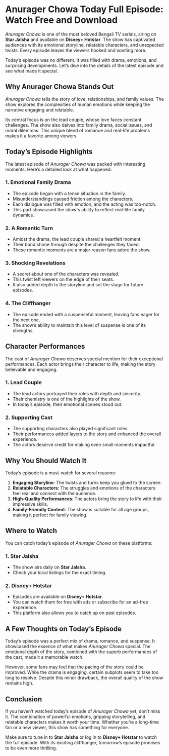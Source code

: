 # **Anurager Chowa Today Full Episode: Watch Free and Download**

*Anurager Chowa* is one of the most beloved Bengali TV serials, airing on **Star Jalsha** and available on **Disney+ Hotstar**. The show has captivated audiences with its emotional storyline, relatable characters, and unexpected twists. Every episode leaves the viewers hooked and wanting more.

Today’s episode was no different. It was filled with drama, emotions, and surprising developments. Let’s dive into the details of the latest episode and see what made it special.



## **Why Anurager Chowa Stands Out**

*Anurager Chowa* tells the story of love, relationships, and family values. The show explores the complexities of human emotions while keeping the narrative engaging and relatable.

Its central focus is on the lead couple, whose love faces constant challenges. The show also delves into family drama, social issues, and moral dilemmas. This unique blend of romance and real-life problems makes it a favorite among viewers.



## **Today’s Episode Highlights**

The latest episode of *Anurager Chowa* was packed with interesting moments. Here’s a detailed look at what happened:

### **1. Emotional Family Drama**
- The episode began with a tense situation in the family.  
- Misunderstandings caused friction among the characters.  
- Each dialogue was filled with emotion, and the acting was top-notch.  
- This part showcased the show's ability to reflect real-life family dynamics.

### **2. A Romantic Turn**
- Amidst the drama, the lead couple shared a heartfelt moment.  
- Their bond shone through despite the challenges they faced.  
- These romantic moments are a major reason fans adore the show.  

### **3. Shocking Revelations**
- A secret about one of the characters was revealed.  
- This twist left viewers on the edge of their seats.  
- It also added depth to the storyline and set the stage for future episodes.

### **4. The Cliffhanger**
- The episode ended with a suspenseful moment, leaving fans eager for the next one.  
- The show’s ability to maintain this level of suspense is one of its strengths.



## **Character Performances**

The cast of *Anurager Chowa* deserves special mention for their exceptional performances. Each actor brings their character to life, making the story believable and engaging.

### **1. Lead Couple**
- The lead actors portrayed their roles with depth and sincerity.  
- Their chemistry is one of the highlights of the show.  
- In today’s episode, their emotional scenes stood out.

### **2. Supporting Cast**
- The supporting characters also played significant roles.  
- Their performances added layers to the story and enhanced the overall experience.  
- The actors deserve credit for making even small moments impactful.



## **Why You Should Watch It**

Today’s episode is a must-watch for several reasons:

1. **Engaging Storyline**: The twists and turns keep you glued to the screen.  
2. **Relatable Characters**: The struggles and emotions of the characters feel real and connect with the audience.  
3. **High-Quality Performances**: The actors bring the story to life with their impressive skills.  
4. **Family-Friendly Content**: The show is suitable for all age groups, making it perfect for family viewing.  



## **Where to Watch**

You can catch today’s episode of *Anurager Chowa* on these platforms:

### **1. Star Jalsha**
- The show airs daily on **Star Jalsha**.  
- Check your local listings for the exact timing.  

### **2. Disney+ Hotstar**
- Episodes are available on **Disney+ Hotstar**.  
- You can watch them for free with ads or subscribe for an ad-free experience.  
- This platform also allows you to catch up on past episodes.



## **A Few Thoughts on Today’s Episode**

Today’s episode was a perfect mix of drama, romance, and suspense. It showcased the essence of what makes *Anurager Chowa* special. The emotional depth of the story, combined with the superb performances of the cast, made it a memorable watch.

However, some fans may feel that the pacing of the story could be improved. While the drama is engaging, certain subplots seem to take too long to resolve. Despite this minor drawback, the overall quality of the show remains high.



## **Conclusion**

If you haven’t watched today’s episode of *Anurager Chowa* yet, don’t miss it. The combination of powerful emotions, gripping storytelling, and relatable characters makes it worth your time. Whether you’re a long-time fan or a new viewer, this show has something for everyone.

Make sure to tune in to **Star Jalsha** or log in to **Disney+ Hotstar** to watch the full episode. With its exciting cliffhanger, tomorrow’s episode promises to be even more thrilling.

